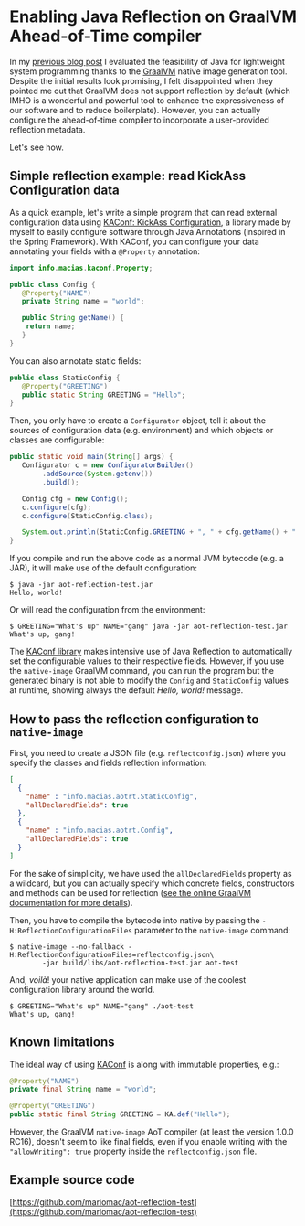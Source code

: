 # Enabling Java Reflection on GraalVM Ahead-of-Time compiler

In my [previous blog post](./201912201300_graal_aot.md) I evaluated the
feasibility of Java for lightweight system programming thanks to the
[GraalVM](https://www.graalvm.org/)
native image generation tool. Despite the initial results look promising,
I felt disappointed when they
pointed me out that GraalVM does not support reflection by default (which IMHO
is a wonderful and powerful tool to enhance the expressiveness of our software
and to reduce boilerplate). However, you can actually configure the
ahead-of-time compiler to incorporate a user-provided reflection metadata.

Let's see how.

## Simple reflection example: read KickAss Configuration data

As a quick example, let's write a simple program that can read external
configuration data using [KAConf: KickAss Configuration](https://github.com/mariomac/kaconf),
a library made by myself to easily configure software through Java Annotations
(inspired in the Spring Framework). With KAConf, you can configure your data
annotating your fields with a `@Property` annotation:

```java
import info.macias.kaconf.Property;

public class Config {
   @Property("NAME")
   private String name = "world";

   public String getName() {
  	return name;
   }
}
```

You can also annotate static fields:

```java
public class StaticConfig {
   @Property("GREETING")
   public static String GREETING = "Hello";
}
```

Then, you only have to create a `Configurator` object, tell it about the sources
of configuration data (e.g. environment) and which objects or classes are
configurable:

```java
public static void main(String[] args) {
   Configurator c = new ConfiguratorBuilder()
     	.addSource(System.getenv())
     	.build();

   Config cfg = new Config();
   c.configure(cfg);
   c.configure(StaticConfig.class);

   System.out.println(StaticConfig.GREETING + ", " + cfg.getName() + "!");
}
```

If you compile and run the above code as a normal JVM bytecode (e.g. a JAR), it
will make use of the default configuration:

```
$ java -jar aot-reflection-test.jar
Hello, world!
```

Or will read the configuration from the environment:

```
$ GREETING="What's up" NAME="gang" java -jar aot-reflection-test.jar
What's up, gang!
```

The [KAConf library](http://github.com/mariomac/kaconf) makes intensive use of
Java Reflection to automatically set the configurable values to their respective
fields. However, if you use the `native-image` GraalVM command, you can run the
program but the generated binary is not able to modify the `Config` and
`StaticConfig` values at runtime, showing always the default _Hello, world!_ 
message.

## How to pass the reflection configuration to `native-image`

First, you need to create a JSON file (e.g. `reflectconfig.json`) where you
specify the classes and fields reflection information:

```json
[
  {
	"name" : "info.macias.aotrt.StaticConfig",
	"allDeclaredFields": true
  },
  {
	"name" : "info.macias.aotrt.Config",
	"allDeclaredFields": true
  }
]
```

For the sake of simplicity, we have used the `allDeclaredFields` property as a
wildcard, but you can actually specify which concrete fields, constructors and
methods can be used for reflection ([see the online GraalVM documentation for more details](https://github.com/oracle/graal/blob/master/substratevm/REFLECTION.md)).

Then, you have to compile the bytecode into native by passing the
`-H:ReflectionConfigurationFiles` parameter to the `native-image` command:

```
$ native-image --no-fallback -H:ReflectionConfigurationFiles=reflectconfig.json\
    	-jar build/libs/aot-reflection-test.jar aot-test
```

And, _voilà_! your native application can make use of the coolest configuration
library around the world.

```
$ GREETING="What's up" NAME="gang" ./aot-test
What's up, gang!
```

## Known limitations
The ideal way of using [KAConf](https://github.com/mariomac/kaconf) is along
with immutable properties, e.g.:

```java
@Property("NAME")
private final String name = "world";

@Property("GREETING")
public static final String GREETING = KA.def("Hello");
```

However, the GraalVM `native-image` AoT compiler (at least the version
1.0.0 RC16), doesn't seem to like final fields, even if you enable writing with
the `"allowWriting": true` property inside the `reflectconfig.json` file.

## Example source code

[https://github.com/mariomac/aot-reflection-test](https://github.com/mariomac/aot-reflection-test)

